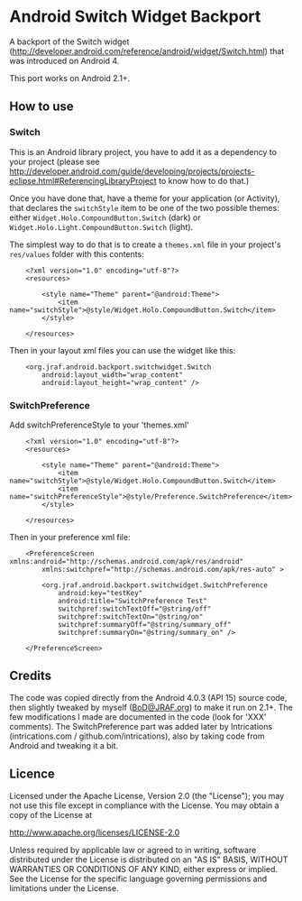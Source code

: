 Android Switch Widget Backport
==============================

A backport of the Switch widget (http://developer.android.com/reference/android/widget/Switch.html)
that was introduced on Android 4.

This port works on Android 2.1+.

How to use
----------

### Switch

This is an Android library project, you have to add it as a dependency to your project (please
see http://developer.android.com/guide/developing/projects/projects-eclipse.html#ReferencingLibraryProject to
know how to do that.)

Once you have done that, have a theme for your application (or Activity), that declares the `switchStyle` item
to be one of the two possible themes: either `Widget.Holo.CompoundButton.Switch` (dark) or `Widget.Holo.Light.CompoundButton.Switch`
(light).

The simplest way to do that is to create a `themes.xml` file in your project's `res/values` folder with this contents:

        <?xml version="1.0" encoding="utf-8"?>
        <resources>

            <style name="Theme" parent="@android:Theme">
                <item name="switchStyle">@style/Widget.Holo.CompoundButton.Switch</item>
            </style>

        </resources>

Then in your layout xml files you can use the widget like this:

        <org.jraf.android.backport.switchwidget.Switch
            android:layout_width="wrap_content"
            android:layout_height="wrap_content" />

### SwitchPreference

Add switchPreferenceStyle to your 'themes.xml'

        <?xml version="1.0" encoding="utf-8"?>
        <resources>

            <style name="Theme" parent="@android:Theme">
                <item name="switchStyle">@style/Widget.Holo.CompoundButton.Switch</item>
                <item name="switchPreferenceStyle">@style/Preference.SwitchPreference</item>
            </style>

        </resources>

Then in your preference xml file:

        <PreferenceScreen xmlns:android="http://schemas.android.com/apk/res/android"
            xmlns:switchpref="http://schemas.android.com/apk/res-auto" >

            <org.jraf.android.backport.switchwidget.SwitchPreference
                android:key="testKey"
                android:title="SwitchPreference Test"
                switchpref:switchTextOff="@string/off"
                switchpref:switchTextOn="@string/on"
                switchpref:summaryOff="@string/summary_off"
                switchpref:summaryOn="@string/summary_on" />
      
        </PreferenceScreen>

Credits
-------

The code was copied directly from the Android 4.0.3 (API 15) source code, then slightly tweaked by myself (BoD@JRAF.org) to make
it run on 2.1+.  The few modifications I made are documented in the code (look for 'XXX' comments).
The SwitchPreference part was added later by Intrications (intrications.com / github.com/intrications), also by taking code
from Android and tweaking it a bit.

Licence
-------

Licensed under the Apache License, Version 2.0 (the "License");
you may not use this file except in compliance with the License.
You may obtain a copy of the License at

http://www.apache.org/licenses/LICENSE-2.0

Unless required by applicable law or agreed to in writing, software
distributed under the License is distributed on an "AS IS" BASIS,
WITHOUT WARRANTIES OR CONDITIONS OF ANY KIND, either express or implied.
See the License for the specific language governing permissions and
limitations under the License.
